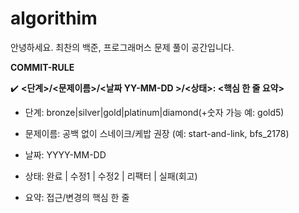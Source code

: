 # algorithim

안녕하세요. 최찬의 백준, 프로그래머스 문제 풀이 공간입니다. 


**COMMIT-RULE**

✔️ **<단계>/<문제이름>/<날짜 YY-MM-DD >/<상태>: <핵심 한 줄 요약>**

- 단계: bronze|silver|gold|platinum|diamond(+숫자 가능 예: gold5)
- 문제이름: 공백 없이 스네이크/케밥 권장 (예: start-and-link, bfs_2178)

- 날짜: YYYY-MM-DD

- 상태: 완료 | 수정1 | 수정2 | 리팩터 | 실패(회고)

- 요약: 접근/변경의 핵심 한 줄
